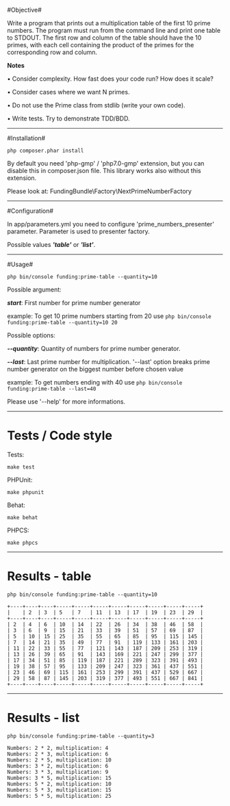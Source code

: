 #Objective#

Write a program that prints out a multiplication table of the first 10 prime numbers.
The program must run from the command line and print one table to STDOUT.
The first row and column of the table should have the 10 primes, with each cell containing the product of the primes for the corresponding row and column.

**Notes**

• Consider complexity. How fast does your code run? How does it scale?

• Consider cases where we want N primes.

• Do not use the Prime class from stdlib (write your own code).

• Write tests. Try to demonstrate TDD/BDD.

--------------

#Installation#

```php composer.phar install```

By default you need 'php-gmp' / 'php7.0-gmp' extension, but you can disable this in composer.json file.
This library works also without this extension.

Please look at: FundingBundle\Factory\NextPrimeNumberFactory

--------------

#Configuration#

In app/parameters.yml you need to configure 'prime_numbers_presenter' parameter.
Parameter is used to presenter factory.

Possible values ***'table'*** or ***'list'***.

--------------

#Usage#

```php bin/console funding:prime-table --quantity=10```

Possible argument:

 ***start***: First number for prime number generator

 example:
  To get 10 prime numbers starting from 20 use
  ```php bin/console funding:prime-table --quantity=10 20```


Possible options:

 ***--quantity***: Quantity of numbers for prime number generator.

 ***--last***: Last prime number for multiplication.
   '--last' option breaks prime number generator on the biggest number before chosen value

example:
  To get numbers ending with 40 use
  ```php bin/console funding:prime-table --last=40```

Please use '--help' for more informations.

--------------

# Tests / Code style #

Tests:
```
make test
```

PHPUnit:
```
make phpunit
```

Behat:
```
make behat
```

PHPCS:
```
make phpcs
```

--------------

# Results - table #

```
php bin/console funding:prime-table --quantity=10
```

```
+----+----+----+-----+-----+-----+-----+-----+-----+-----+-----+
|    | 2  | 3  | 5   | 7   | 11  | 13  | 17  | 19  | 23  | 29  |
+----+----+----+-----+-----+-----+-----+-----+-----+-----+-----+
| 2  | 4  | 6  | 10  | 14  | 22  | 26  | 34  | 38  | 46  | 58  |
| 3  | 6  | 9  | 15  | 21  | 33  | 39  | 51  | 57  | 69  | 87  |
| 5  | 10 | 15 | 25  | 35  | 55  | 65  | 85  | 95  | 115 | 145 |
| 7  | 14 | 21 | 35  | 49  | 77  | 91  | 119 | 133 | 161 | 203 |
| 11 | 22 | 33 | 55  | 77  | 121 | 143 | 187 | 209 | 253 | 319 |
| 13 | 26 | 39 | 65  | 91  | 143 | 169 | 221 | 247 | 299 | 377 |
| 17 | 34 | 51 | 85  | 119 | 187 | 221 | 289 | 323 | 391 | 493 |
| 19 | 38 | 57 | 95  | 133 | 209 | 247 | 323 | 361 | 437 | 551 |
| 23 | 46 | 69 | 115 | 161 | 253 | 299 | 391 | 437 | 529 | 667 |
| 29 | 58 | 87 | 145 | 203 | 319 | 377 | 493 | 551 | 667 | 841 |
+----+----+----+-----+-----+-----+-----+-----+-----+-----+-----+
```

--------------

# Results - list #

```
php bin/console funding:prime-table --quantity=3
```

```
Numbers: 2 * 2, multiplication: 4
Numbers: 2 * 3, multiplication: 6
Numbers: 2 * 5, multiplication: 10
Numbers: 3 * 2, multiplication: 6
Numbers: 3 * 3, multiplication: 9
Numbers: 3 * 5, multiplication: 15
Numbers: 5 * 2, multiplication: 10
Numbers: 5 * 3, multiplication: 15
Numbers: 5 * 5, multiplication: 25

```

